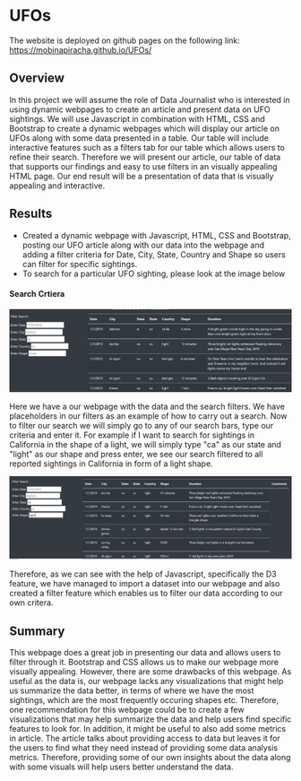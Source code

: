 # UFOs

The website is deployed on github pages on the following link: https://mobinapiracha.github.io/UFOs/

## Overview 
In this project we will assume the role of Data Journalist who is interested in using dynamic webpages to create an article and present data on UFO sightings. We will use Javascript in combination with HTML, CSS and Bootstrap to create a dynamic webpages which will display our article on UFOs along with some data presented in a table. Our table will include interactive features such as a filters tab for our table which allows users to refine their search. Therefore we will present our article, our table of data that supports our findings and easy to use filters in an visually appealing HTML page. Our end result will be a presentation of data that is visually appealing and interactive. 

## Results
* Created a dynamic webpage with Javascript, HTML, CSS and Bootstrap, posting our UFO article along with our data into the webpage and adding a filter criteria for Date, City, State, Country and Shape so users can filter for specific sightings. 
*  To search for a particular UFO sighting, please look at the image below

#### Search Crtiera 
![alt text](static/images/Search_1.PNG)

Here we have a our webpage with the data and the search filters. We have placeholders in our filters as an example of how to carry out a search. Now to filter our search we will simply go to any of our search bars, type our criteria and enter it. For example if I want to search for sightings in California in the shape of a light, we will simply type "ca" as our state and "light" as our shape and press enter, we see our search filtered to all reported sightings in California in form of a light shape. 

![alt text](static/images/Search_executed.PNG)

Therefore, as we can see with the help of Javascript, specifically the D3 feature, we have managed to import a dataset into our webpage and also created a filter feature which enables us to filter our data according to our own critera. 

## Summary 
This webpage does a great job in presenting our data and allows users to filter through it. Bootstrap and CSS allows us to make our webpage more visually appealing. However, there are some drawbacks of this webpage. As useful as the data is, our webpage lacks any visualizations that might help us summarize the data better, in terms of where we have the most sightings, which are the most frequently occuring shapes etc. Therefore, one recommendation for this webpage could be to create a few visualizations that may help summarize the data and help users find specific features to look for. In addition, it might be useful to also add some metrics in article. The article talks about providing access to data but leaves it for the users to find what they need instead of providing some data analysis metrics. Therefore, providing some of our own insights about the data along with some visuals will help users better understand the data. 
